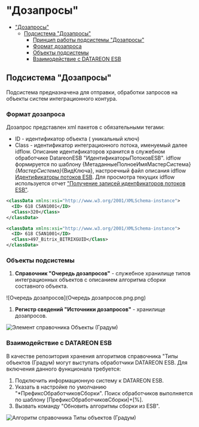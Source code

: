 # "Дозапросы"

- ["Дозапросы"](#дозапросы)
  - [Подсистема "Дозапросы"](#подсистема-дозапросы)
    - [Принцип работы подсистемы "Дозапросы"](#принцип-работы-подсистемы-дозапросы)
    - [Формат дозапроса](#формат-дозапроса)
    - [Объекты подсистемы](#объекты-подсистемы)
    - [Взаимодействие с DATAREON ESB](#взаимодействие-с-datareon-esb)

## Подсистема "Дозапросы"

Подсистема предназначена для отправки, обработки запросов на объекты систем интеграционного контура.

### Формат дозапроса

Дозапрос представлен xml пакетов с обязательными тегами:

- ID - идентификатор объекта ( уникальный ключ)
- Class - идентификатор интеграционного потока, именуемый далее idflow. Описание идентификаторов хранится в служебном обработчике DatareonESB "ИдентификаторыПотоковESB".
idflow формируется по шаблону {МетаданныеПолноеИмяМастерСистема}_{МастерСистема}_{ВидКлюча}, настроечный файл описания idflow [Идентификаторы потоков ESB](ИдентификаторыПотоковESB.bsl).
Для просмотра текущих idflow используется отчет  ["Получение записей идентфикаторов потоков ESB"](ПолучитьЗаписиИдентфикаторыПотоковESB.epf).

```xml
<classData xmlns:xsi="http://www.w3.org/2001/XMLSchema-instance">
  <ID> 618 C5AN1001</ID>
  <Class>320</Class>
</classData>

<classData xmlns:xsi="http://www.w3.org/2001/XMLSchema-instance">
  <ID> 618 C5AN1001</ID>
  <Class>497_Bitrix_BITRIXGUID</Class>
</classData>
```



### Объекты подсистемы

1. **Справочник "Очередь дозапросов"** - служебное хранилище типов интеграционных объектов с описанием алгоритма сборки составного объекта.

![Очередь дозапросов](Очередь дозапросов.png.png)

1. **Регистр сведений "Источники дозапросов"** - хранилище дозапросов.

![Элемент справочника Объекты (Градум)  ](ЭлементСправочникаОбъекты.png)

### Взаимодействие с DATAREON ESB

В качестве репозитория хранения алгоритмов справочника "Типы объектов (Градум) могут выступать обработчики DATAREON ESB.
Для включения данного функционала требуется:

1. Подключить информационную систему к DATAREON ESB.
2. Указать в настройке по умолчанию "*ПрефиксОбработчиковСборки". Поиск обработчиков выполняется по шаблону [ПрефиксОбработчиковСборки]+[%].
3. Вызвать команду "Обновить алгоритмы сборки из ESB".

![Алгоритм справочника Типы объектов (Градум)](АлгоритмыТипыОбъектов.png)

